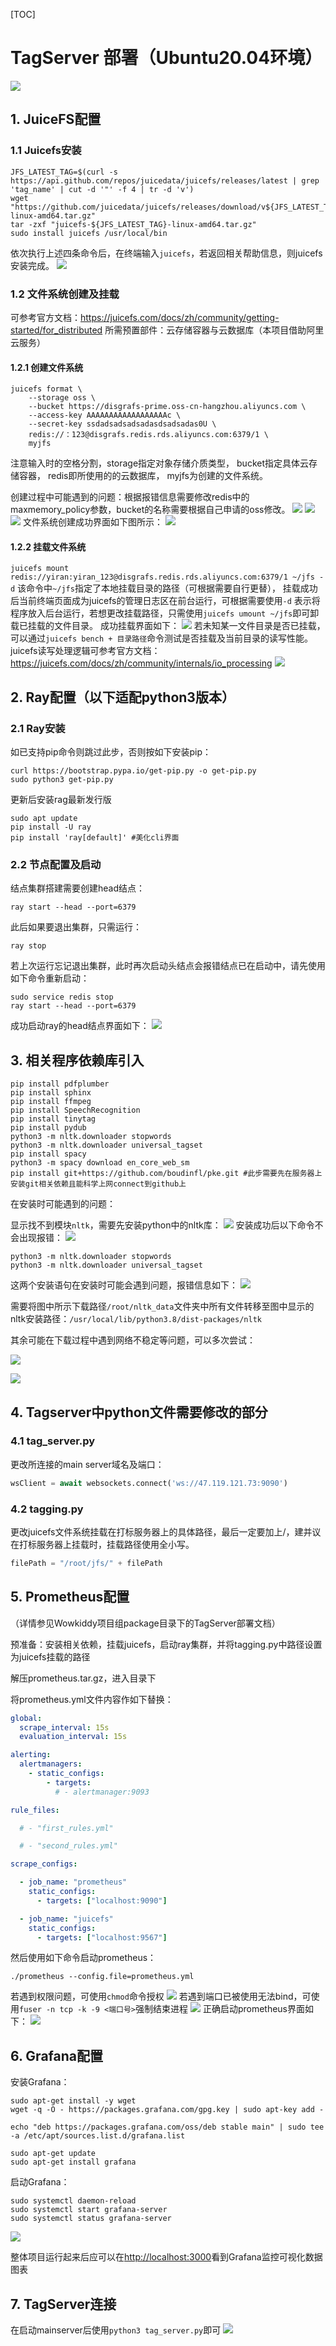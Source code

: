 [TOC]

# TagServer 部署（Ubuntu20.04环境）

![](打标服务器部署_gjm.assets/wowkiddy_structure.png)

## 1. JuiceFS配置

### 1.1 Juicefs安装

```shell
JFS_LATEST_TAG=$(curl -s https://api.github.com/repos/juicedata/juicefs/releases/latest | grep 'tag_name' | cut -d '"' -f 4 | tr -d 'v')
wget "https://github.com/juicedata/juicefs/releases/download/v${JFS_LATEST_TAG}/juicefs-${JFS_LATEST_TAG}-linux-amd64.tar.gz"
tar -zxf "juicefs-${JFS_LATEST_TAG}-linux-amd64.tar.gz"
sudo install juicefs /usr/local/bin
```

依次执行上述四条命令后，在终端输入`juicefs`，若返回相关帮助信息，则juicefs安装完成。
![](打标服务器部署_gjm.assets/juicefsinstall.png)

### 1.2 文件系统创建及挂载

可参考官方文档：<https://juicefs.com/docs/zh/community/getting-started/for_distributed>
所需预置部件：云存储容器与云数据库（本项目借助阿里云服务）

#### 1.2.1 创建文件系统

```shell
juicefs format \
    --storage oss \
    --bucket https://disgrafs-prime.oss-cn-hangzhou.aliyuncs.com \
    --access-key AAAAAAAAAAAAAAAAAAc \
    --secret-key ssdadsadsadsadasdsadsadas0U \
    redis://：123@disgrafs.redis.rds.aliyuncs.com:6379/1 \
    myjfs
```

注意输入时的空格分割，storage指定对象存储介质类型， bucket指定具体云存储容器， redis即所使用的的云数据库， myjfs为创建的文件系统。

创建过程中可能遇到的问题：根据报错信息需要修改redis中的maxmemory_policy参数，bucket的名称需要根据自己申请的oss修改。
![](打标服务器部署_gjm.assets/juicefsformat_bug.png)
![](打标服务器部署_gjm.assets/jfsformat_debug1.png)
![](打标服务器部署_gjm.assets/jfsformat_debug2.png)
文件系统创建成功界面如下图所示：
![](打标服务器部署_gjm.assets/jfsformat.png)

#### 1.2.2 挂载文件系统

` juicefs mount redis://yiran:yiran_123@disgrafs.redis.rds.aliyuncs.com:6379/1 ~/jfs -d `
该命令中`~/jfs`指定了本地挂载目录的路径（可根据需要自行更替）， 挂载成功后当前终端页面成为juicefs的管理日志区在前台运行，可根据需要使用`-d` 表示将程序放入后台运行，若想更改挂载路径，只需使用`juicefs umount ~/jfs`即可卸载已挂载的文件目录。
成功挂载界面如下：
![](打标服务器部署_gjm.assets/jfsmount.png)
若未知某一文件目录是否已挂载，可以通过`juicefs bench + 目录路径`命令测试是否挂载及当前目录的读写性能。juicefs读写处理逻辑可参考官方文档：<https://juicefs.com/docs/zh/community/internals/io_processing>
![](打标服务器部署_gjm.assets/jfsbench.png)

## 2. Ray配置（以下适配python3版本）

### 2.1 Ray安装

如已支持pip命令则跳过此步，否则按如下安装pip：

```shell
curl https://bootstrap.pypa.io/get-pip.py -o get-pip.py
sudo python3 get-pip.py
```

更新后安装rag最新发行版

```shell
sudo apt update
pip install -U ray
pip install 'ray[default]' #美化cli界面
```

### 2.2 节点配置及启动

结点集群搭建需要创建head结点：

```shell
ray start --head --port=6379
```

此后如果要退出集群，只需运行：

```shell
ray stop
```

若上次运行忘记退出集群，此时再次启动头结点会报错结点已在启动中，请先使用如下命令重新启动：

```
sudo service redis stop
ray start --head --port=6379
```

成功启动ray的head结点界面如下：
![](打标服务器部署_gjm.assets/raystartup.png)

## 3. 相关程序依赖库引入

```shell
pip install pdfplumber
pip install sphinx
pip install ffmpeg
pip install SpeechRecognition
pip install tinytag
pip install pydub
python3 -m nltk.downloader stopwords
python3 -m nltk.downloader universal_tagset
pip install spacy
python3 -m spacy download en_core_web_sm
pip install git+https://github.com/boudinfl/pke.git #此步需要先在服务器上安装git相关依赖且能科学上网connect到github上
```

在安装时可能遇到的问题：

显示找不到模块`nltk`，需要先安装python中的nltk库：
![](打标服务器部署_gjm.assets/nltkinstall1.png)
安装成功后以下命令不会出现报错：
![](打标服务器部署_gjm.assets/nltkimport.png)

```shell
python3 -m nltk.downloader stopwords
python3 -m nltk.downloader universal_tagset
```

这两个安装语句在安装时可能会遇到问题，报错信息如下：
![](打标服务器部署_gjm.assets/nltk_bug.png)

需要将图中所示下载路径`/root/nltk_data`文件夹中所有文件转移至图中显示的nltk安装路径：`/usr/local/lib/python3.8/dist-packages/nltk`

其余可能在下载过程中遇到网络不稳定等问题，可以多次尝试：

![](打标服务器部署_gjm.assets/spacyimport.png)

![](打标服务器部署_gjm.assets/pkeinstall.png)

## 4. Tagserver中python文件需要修改的部分

### 4.1 tag_server.py

更改所连接的main server域名及端口：

```python
wsClient = await websockets.connect('ws://47.119.121.73:9090')
```

### 4.2 tagging.py

更改juicefs文件系统挂载在打标服务器上的具体路径，最后一定要加上/，建并议在打标服务器上挂载时，挂载路径使用全小写。

```python
filePath = "/root/jfs/" + filePath
```

## 5. Prometheus配置

（详情参见Wowkiddy项目组package目录下的TagServer部署文档）

预准备：安装相关依赖，挂载juicefs，启动ray集群，并将tagging.py中路径设置为juicefs挂载的路径

解压prometheus.tar.gz，进入目录下

将prometheus.yml文件内容作如下替换：

``` yml
global:
  scrape_interval: 15s
  evaluation_interval: 15s

alerting:
  alertmanagers:
    - static_configs:
        - targets:
          # - alertmanager:9093

rule_files:

  # - "first_rules.yml"

  # - "second_rules.yml"

scrape_configs:

  - job_name: "prometheus"
    static_configs:
      - targets: ["localhost:9090"]

  - job_name: "juicefs"
    static_configs:
      - targets: ["localhost:9567"]
```

然后使用如下命令启动prometheus：

```shell
./prometheus --config.file=prometheus.yml
```

若遇到权限问题，可使用`chmod`命令授权
![](打标服务器部署_gjm.assets/prometheus_bug.png)
若遇到端口已被使用无法bind，可使用`fuser -n tcp -k -9 <端口号>`强制结束进程
![](打标服务器部署_gjm.assets/prometheus_kill.png)
正确启动prometheus界面如下：
![](打标服务器部署_gjm.assets/prometheus.png)

## 6. Grafana配置

安装Grafana：

```shell
sudo apt-get install -y wget
wget -q -O - https://packages.grafana.com/gpg.key | sudo apt-key add -
```

```shell
echo "deb https://packages.grafana.com/oss/deb stable main" | sudo tee -a /etc/apt/sources.list.d/grafana.list
```

```shell
sudo apt-get update
sudo apt-get install grafana
```

启动Grafana：

```shell
sudo systemctl daemon-reload
sudo systemctl start grafana-server
sudo systemctl status grafana-server
```

![](打标服务器部署_gjm.assets/grafana.png)

整体项目运行起来后应可以在<http://localhost:3000>看到Grafana监控可视化数据图表

## 7. TagServer连接

在启动mainserver后使用`python3 tag_server.py`即可
![](打标服务器部署_gjm.assets/tagserver_connected.png)
